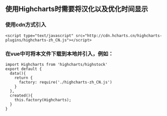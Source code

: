 ## 使用Highcharts时需要将汉化以及优化时间显示
### 使用cdn方式引入
```
<script type="text/javascript" src="http://cdn.hcharts.cn/highcharts-plugins/highcharts-zh_CN.js"></script>
```

### 在vue中可将本文件下载到本地并引入，例如：
```
import Highcharts from 'highcharts/highstock'
export default {
  data(){
  	return {
      factory: require('./highcharts-zh_CN.js')
  	}
  },
  created(){
    this.factory(Highcharts);
  }
}
```
